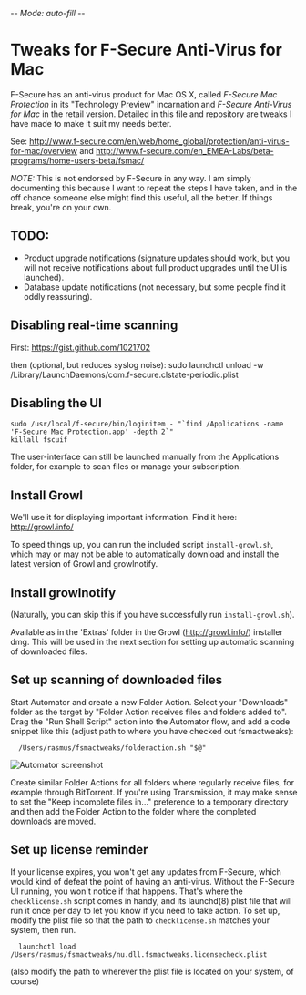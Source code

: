 -*- Mode: auto-fill -*-

Tweaks for F-Secure Anti-Virus for Mac
======================================

F-Secure has an anti-virus product for Mac OS X, called *F-Secure Mac
Protection* in its "Technology Preview" incarnation and *F-Secure
Anti-Virus for Mac* in the retail version. Detailed in this file and
repository are tweaks I have made to make it suit my needs better.

See:
http://www.f-secure.com/en/web/home_global/protection/anti-virus-for-mac/overview
and http://www.f-secure.com/en_EMEA-Labs/beta-programs/home-users-beta/fsmac/

*NOTE:* This is not endorsed by F-Secure in any way. I am simply
documenting this because I want to repeat the steps I have taken, and
in the off chance someone else might find this useful, all the
better. If things break, you're on your own.

TODO:
-----
 * Product upgrade notifications (signature updates should work, but
   you will not receive notifications about full product upgrades
   until the UI is launched).
 * Database update notifications (not necessary, but some people find
   it oddly reassuring).


Disabling real-time scanning
----------------------------

First: https://gist.github.com/1021702

then (optional, but reduces syslog noise):
	sudo launchctl unload -w /Library/LaunchDaemons/com.f-secure.clstate-periodic.plist

Disabling the UI
----------------

	sudo /usr/local/f-secure/bin/loginitem - "`find /Applications -name 'F-Secure Mac Protection.app' -depth 2`"
	killall fscuif

The user-interface can still be launched manually from the
Applications folder, for example to scan files or manage your
subscription.

Install Growl
-------------

We'll use it for displaying important information. Find it here:
http://growl.info/


To speed things up, you can run the included script
`install-growl.sh`, which may or may not be able to automatically
download and install the latest version of Growl and growlnotify.

Install growlnotify
-------------------

(Naturally, you can skip this if you have successfully run
`install-growl.sh`).

Available as in the 'Extras' folder in the Growl (http://growl.info/)
installer dmg. This will be used in the next section for setting up
automatic scanning of downloaded files.

Set up scanning of downloaded files
-----------------------------------

Start Automator and create a new Folder Action. Select your
"Downloads" folder as the target by "Folder Action receives files and
folders added to". Drag the "Run Shell Script" action into the
Automator flow, and add a code snippet like this (adjust path to where
you have checked out fsmactweaks):

	  /Users/rasmus/fsmactweaks/folderaction.sh "$@"

![Automator screenshot](https://github.com/pajp/fsmactweaks/raw/master/folderaction.png)

Create similar Folder Actions for all folders where regularly receive
files, for example through BitTorrent. If you're using Transmission,
it may make sense to set the "Keep incomplete files in..." preference
to a temporary directory and then add the Folder Action to the folder
where the completed downloads are moved.

Set up license reminder
-----------------------

If your license expires, you won't get any updates from F-Secure,
which would kind of defeat the point of having an anti-virus. Without
the F-Secure UI running, you won't notice if that happens. That's
where the `checklicense.sh` script comes in handy, and its launchd(8)
plist file that will run it once per day to let you know if you need
to take action. To set up, modify the plist file so that the path to
`checklicense.sh` matches your system, then run.

	  launchctl load /Users/rasmus/fsmactweaks/nu.dll.fsmactweaks.licensecheck.plist

(also modify the path to wherever the plist file is located on your
system, of course)
